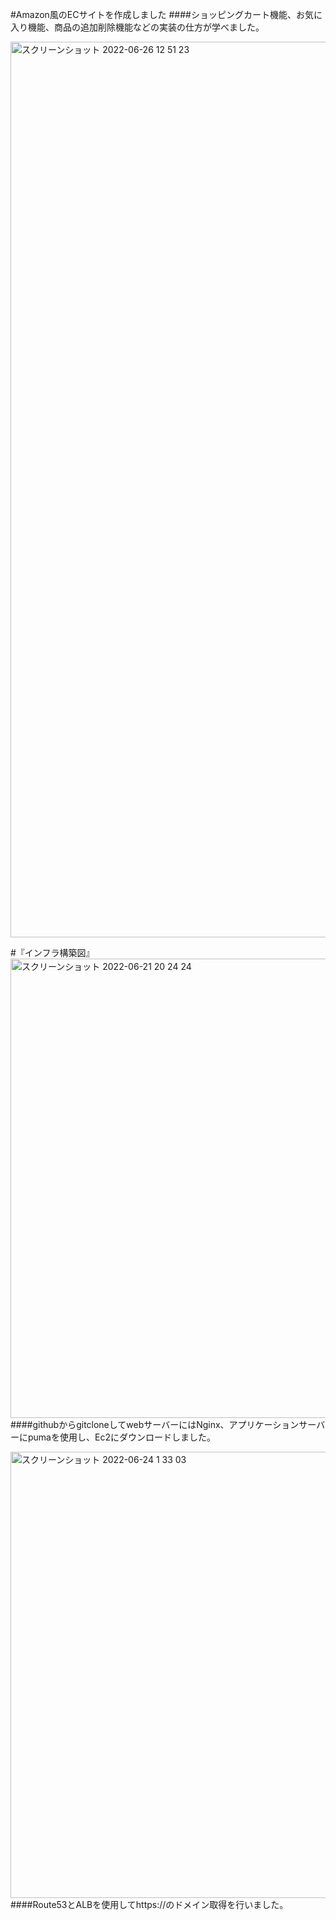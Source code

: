 #Amazon風のECサイトを作成しました
####ショッピングカート機能、お気に入り機能、商品の追加削除機能などの実装の仕方が学べました。

<img width="1433" alt="スクリーンショット 2022-06-26 12 51 23" src="https://user-images.githubusercontent.com/98261861/175798669-56123320-e5f3-4200-91fb-071c41eaeb1c.png">

#『インフラ構築図』
<img width="735" alt="スクリーンショット 2022-06-21 20 24 24" src="https://user-images.githubusercontent.com/98261861/174788747-2b70e7c4-1d05-4319-88cf-03c99d149af7.png">
####githubからgitcloneしてwebサーバーにはNginx、アプリケーションサーバーにpumaを使用し、Ec2にダウンロードしました。

<img width="714" alt="スクリーンショット 2022-06-24 1 33 03" src="https://user-images.githubusercontent.com/98261861/175798648-064ea24b-3161-4692-b35a-d63ed13842e4.png">
####Route53とALBを使用してhttps://のドメイン取得を行いました。